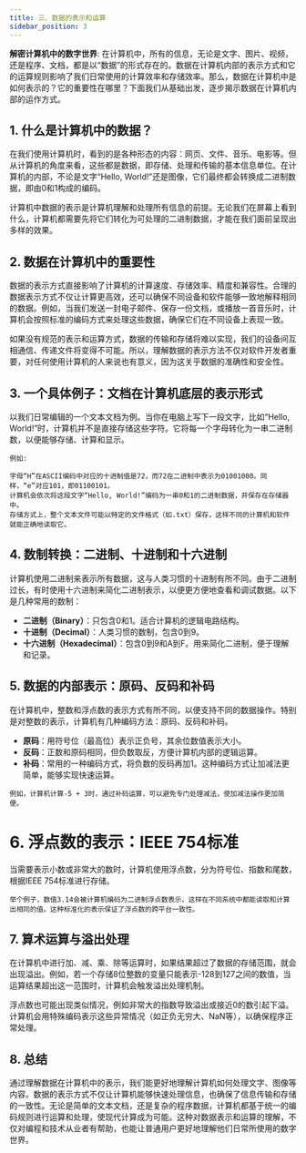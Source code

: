 ```yaml
---
title: 三、数据的表示和运算
sidebar_position: 3
---
```




**解密计算机中的数字世界**: 在计算机中，所有的信息，无论是文字、图片、视频，还是程序、文档，都是以“数据”的形式存在的。数据在计算机内部的表示方式和它的运算规则影响了我们日常使用的计算效率和存储效率。那么，数据在计算机中是如何表示的？它的重要性在哪里？下面我们从基础出发，逐步揭示数据在计算机内部的运作方式。

## 1. 什么是计算机中的数据？
在我们使用计算机时，看到的是各种形态的内容：网页、文件、音乐、电影等。但从计算机的角度来看，这些都是数据，即存储、处理和传输的基本信息单位。在计算机的内部，不论是文字“Hello, World!”还是图像，它们最终都会转换成二进制数据，即由0和1构成的编码。

计算机中数据的表示是计算机理解和处理所有信息的前提。无论我们在屏幕上看到什么，计算机都需要先将它们转化为可处理的二进制数据，才能在我们面前呈现出多样的效果。

## 2. 数据在计算机中的重要性
数据的表示方式直接影响了计算机的计算速度、存储效率、精度和兼容性。合理的数据表示方式不仅让计算更高效，还可以确保不同设备和软件能够一致地解释相同的数据。例如，当我们发送一封电子邮件、保存一份文档，或播放一首音乐时，计算机会按照标准的编码方式来处理这些数据，确保它们在不同设备上表现一致。

如果没有规范的表示和运算方式，数据的传输和存储将难以实现，我们的设备间互相通信、传递文件将变得不可能。所以，理解数据的表示方法不仅对软件开发者重要，对任何使用计算机的人来说也有意义，因为这关乎数据的准确性和安全性。

## 3. 一个具体例子：文档在计算机底层的表示形式
以我们日常编辑的一个文本文档为例。当你在电脑上写下一段文字，比如“Hello, World!”时，计算机并不是直接存储这些字符。它将每一个字母转化为一串二进制数，以便能够存储、计算和显示。

```
例如:

字母“H”在ASCII编码中对应的十进制值是72，而72在二进制中表示为01001000。同样，“e”对应101，即01100101。
计算机会依次将这段文字“Hello, World!”编码为一串0和1的二进制数据，并保存在存储器中。
存储方式上，整个文本文件可能以特定的文件格式（如.txt）保存，这样不同的计算机和软件就能正确地读取它。
```
## 4. 数制转换：二进制、十进制和十六进制
计算机使用二进制来表示所有数据，这与人类习惯的十进制有所不同。由于二进制过长，有时使用十六进制来简化二进制表示，以便更方便地查看和调试数据。以下是几种常用的数制：

* **二进制（Binary）**：只包含0和1。适合计算机的逻辑电路结构。
* **十进制（Decimal）**：人类习惯的数制，包含0到9。
* **十六进制（Hexadecimal）**：包含0到9和A到F。用来简化二进制，便于理解和记录。

## 5. 数据的内部表示：原码、反码和补码
在计算机中，整数和浮点数的表示方式有所不同，以便支持不同的数据操作。特别是对整数的表示，计算机有几种编码方法：原码、反码和补码。

* **原码**：用符号位（最高位）表示正负号，其余位数值表示大小。
* **反码**：正数和原码相同，但负数取反，方便计算机内部的逻辑运算。
* **补码**：常用的一种编码方式，将负数的反码再加1。这种编码方式让加减法更简单，能够实现快速运算。

```
例如，计算机计算-5 + 3时，通过补码运算，可以避免专门处理减法，使加减法操作更加简便。
```
#  6. 浮点数的表示：IEEE 754标准
当需要表示小数或非常大的数时，计算机使用浮点数，分为符号位、指数和尾数，根据IEEE 754标准进行存储。

```
举个例子，数值3.14会被计算机编码为二进制浮点数表示，这样在不同系统中都能读取和计算出相同的值。这种标准化的表示保证了浮点数的跨平台一致性。
```
## 7. 算术运算与溢出处理
在计算机中进行加、减、乘、除等运算时，如果结果超过了数据的存储范围，就会出现溢出。例如，若一个存储8位整数的变量只能表示-128到127之间的数值，当运算结果超出这一范围时，计算机会触发溢出处理机制。

浮点数也可能出现类似情况，例如非常大的指数导致溢出或接近0的数引起下溢。计算机会用特殊编码表示这些异常情况（如正负无穷大、NaN等），以确保程序正常处理。

## 8. 总结

通过理解数据在计算机中的表示，我们能更好地理解计算机如何处理文字、图像等内容。数据的表示方式不仅让计算机能够快速处理信息，也确保了信息传输和存储的一致性。无论是简单的文本文档，还是复杂的程序数据，计算机都基于统一的编码规则进行运算和处理，使现代计算成为可能。这种对数据表示和运算的理解，不仅对编程和技术从业者有帮助，也能让普通用户更好地理解他们日常所使用的数字世界。